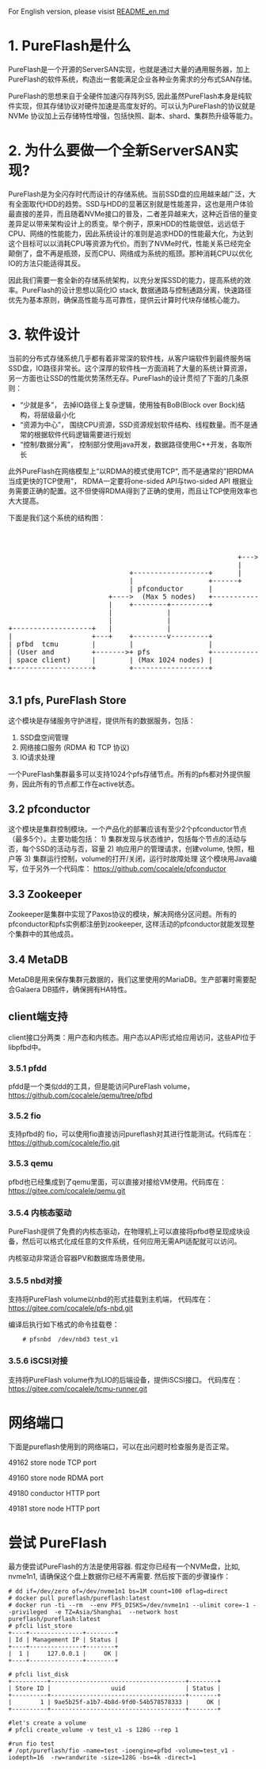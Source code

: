 For English version, please visist [README_en.md](./README_en.md)

# 1. PureFlash是什么

PureFlash是一个开源的ServerSAN实现，也就是通过大量的通用服务器，加上PureFlash的软件系统，构造出一套能满足企业各种业务需求的分布式SAN存储。



PureFlash的思想来自于全硬件加速闪存阵列S5, 因此虽然PureFlash本身是纯软件实现，但其存储协议对硬件加速是高度友好的。可以认为PureFlash的协议就是NVMe 协议加上云存储特性增强，包括快照、副本、shard、集群热升级等能力。

  
# 2. 为什么要做一个全新ServerSAN实现?

PureFlash是为全闪存时代而设计的存储系统。当前SSD盘的应用越来越广泛，大有全面取代HDD的趋势。SSD与HDD的显著区别就是性能差异，这也是用户体验最直接的差异，而且随着NVMe接口的普及，二者差异越来大，这种近百倍的量变差异足以带来架构设计上的质变。举个例子，原来HDD的性能很低，远远低于CPU、网络的性能能力，因此系统设计的准则是追求HDD的性能最大化，为达到这个目标可以以消耗CPU等资源为代价。而到了NVMe时代，性能关系已经完全颠倒了，盘不再是瓶颈，反而CPU、网络成为系统的瓶颈。那种消耗CPU以优化IO的方法只能适得其反。

因此我们需要一套全新的存储系统架构，以充分发挥SSD的能力，提高系统的效率。PureFlash的设计思想以简化IO stack, 数据通路与控制通路分离，快速路径优先为基本原则，确保高性能与高可靠性，提供云计算时代块存储核心能力。

# 3. 软件设计
当前的分布式存储系统几乎都有着非常深的软件栈，从客户端软件到最终服务端SSD盘，IO路径非常长。这个深厚的软件栈一方面消耗了大量的系统计算资源，另一方面也让SSD的性能优势荡然无存。PureFlash的设计贯彻了下面的几条原则：
  - “少就是多”， 去掉IO路径上复杂逻辑，使用独有BoB(Block over Bock)结构，将层级最小化
  - “资源为中心”， 围绕CPU资源，SSD资源规划软件结构、线程数量。而不是通常的根据软件代码逻辑需要进行规划
  - “控制/数据分离”， 控制部分使用java开发，数据路径使用C++开发，各取所长

此外PureFlash在网络模型上“以RDMA的模式使用TCP", 而不是通常的”把RDMA当成更快的TCP使用"， RDMA一定要将one-sided API与two-sided API 根据业务需要正确的配置。这不但使得RDMA得到了正确的使用，而且让TCP使用效率也大大提高。

下面是我们这个系统的结构图：
<pre>			   
                                                            +---------------+
                                                            |               |
                                                       +--->+  MetaDB       |
                                                       |    |  (HA DB)      |
                             +------------------+      |    +---------------+
                             |                  +------+
                             | pfconductor      |           +---------------+
                        +---->  (Max 5 nodes)   +----------->               |
                        |    +--------+---------+           | Zookeeper     |
                        |             |                     | (3 nodes)     |
                        |             |                     +------^--------+
+-------------------+   |             |                            |
|                   +---+    +--------v---------+                  |
| pfbd  tcmu        |        |                  |                  |
| (User and         +------->+ pfs              +------------------+
| space client)     |        | (Max 1024 nodes) |
+-------------------+        +------------------+

</pre>

## 3.1 pfs, PureFlash Store
  这个模块是存储服务守护进程，提供所有的数据服务，包括：
   1) SSD盘空间管理
   2) 网络接口服务 (RDMA 和 TCP 协议)
   3) IO请求处理
  
  一个PureFlash集群最多可以支持1024个pfs存储节点。所有的pfs都对外提供服务，因此所有的节点都工作在active状态。
  
## 3.2 pfconductor
  这个模块是集群控制模块。一个产品化的部署应该有至少2个pfconductor节点（最多5个）。主要功能包括：
    1) 集群发现与状态维护，包括每个节点的活动与否，每个SSD的活动与否，容量
	2) 响应用户的管理请求，创建volume, 快照，租户等
	3) 集群运行控制，volume的打开/关闭，运行时故障处理
  这个模块用Java编写，位于另外一个代码库： https://github.com/cocalele/pfconductor
  
## 3.3 Zookeeper
  Zookeeper是集群中实现了Paxos协议的模块，解决网络分区问题。所有的pfconductor和pfs实例都注册到zookeeper, 这样活动的pfconductor就能发现整个集群中的其他成员。

## 3.4 MetaDB
  MetaDB是用来保存集群元数据的，我们这里使用的MariaDB。生产部署时需要配合Galaera DB插件，确保拥有HA特性。
  
## client端支持
client接口分两类：用户态和内核态。用户态以API形式给应用访问，这些API位于libpfbd中。
### 3.5.1 pfdd 
  pfdd是一个类似dd的工具，但是能访问PureFlash volume， https://github.com/cocalele/qemu/tree/pfbd

### 3.5.2 fio
  支持pfbd的 fio，可以使用fio直接访问pureflash对其进行性能测试。代码库在：https://github.com/cocalele/fio.git 

### 3.5.3 qemu
  pfbd也已经集成到了qemu里面，可以直接对接给VM使用。代码库在：https://gitee.com/cocalele/qemu.git

### 3.5.4 内核态驱动
  PureFlash提供了免费的内核态驱动，在物理机上可以直接将pfbd卷呈现成块设备，然后可以格式化成任意的文件系统，任何应用无需API适配就可以访问。
  
  内核驱动非常适合容器PV和数据库场景使用。

### 3.5.5 nbd对接
  支持将PureFlash volume以nbd的形式挂载到主机端， 代码库在： https://gitee.com/cocalele/pfs-nbd.git
  
  编译后执行如下格式的命令挂载卷：
```  
    # pfsnbd  /dev/nbd3 test_v1 
```
### 3.5.6 iSCSI对接
  支持将PureFlash volume作为LIO的后端设备，提供iSCSI接口。 代码库在：https://gitee.com/cocalele/tcmu-runner.git

# 网络端口
 下面是pureflash使用到的网络端口，可以在出问题时检查服务是否正常。
 
49162  store node TCP port

49160  store node RDMA port

49180  conductor HTTP port

49181  store node HTTP port

# 尝试 PureFlash
 最方便尝试PureFlash的方法是使用容器.
 假定你已经有一个NVMe盘，比如, nvme1n1, 请确保这个盘上数据你已经不再需要. 然后按下面的步骤操作：

```
# dd if=/dev/zero of=/dev/nvme1n1 bs=1M count=100 oflag=direct
# docker pull pureflash/pureflash:latest
# docker run -ti --rm  --env PFS_DISKS=/dev/nvme1n1 --ulimit core=-1 --privileged  -e TZ=Asia/Shanghai  --network host  pureflash/pureflash:latest
# pfcli list_store
+----+---------------+--------+
| Id | Management IP | Status |
+----+---------------+--------+
|  1 |     127.0.0.1 |     OK |
+----+---------------+--------+
 
# pfcli list_disk
+----------+--------------------------------------+--------+
| Store ID |                 uuid                 | Status |
+----------+--------------------------------------+--------+
|        1 | 9ae5b25f-a1b7-4b8d-9fd0-54b578578333 |     OK |
+----------+--------------------------------------+--------+

#let's create a volume
# pfcli create_volume -v test_v1 -s 128G --rep 1

#run fio test
# /opt/pureflash/fio -name=test -ioengine=pfbd -volume=test_v1 -iodepth=16  -rw=randwrite -size=128G -bs=4k -direct=1
```
